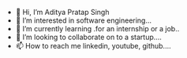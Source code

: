 - 👋 Hi, I’m Aditya Pratap Singh
- 👀 I’m interested in software engineering...
- 🌱 I’m currently learning .for an internship or a job..
- 💞️ I’m looking to collaborate on to a startup....
- 📫 How to reach me linkedin, youtube, github....

<!---
Hyphenhypen/Hyphenhypen is a ✨ special ✨ repository because its `README.md` (this file) appears on your GitHub profile.
You can click the Preview link to take a look at your changes.
--->
